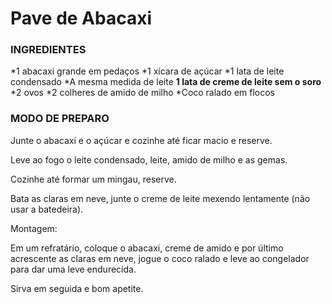 # Pave de Abacaxi #

### INGREDIENTES ###

*1 abacaxi grande em pedaços
*1 xícara de açúcar
*1 lata de leite condensado
*A mesma medida de leite
**1 lata de creme de leite sem o soro**
*2 ovos
*2 colheres de amido de milho
*Coco ralado em flocos

### MODO DE PREPARO ###
Junte o abacaxi e o açúcar e cozinhe até ficar macio e reserve.

Leve ao fogo o leite condensado, leite, amido de milho e as gemas.

Cozinhe até formar um mingau, reserve.

Bata as claras em neve, junte o creme de leite mexendo lentamente (não usar a batedeira).

Montagem:

Em um refratário, coloque o abacaxi, creme de amido e por último acrescente as claras em neve, jogue o coco ralado e leve ao congelador para dar uma leve endurecida.

Sirva em seguida e bom apetite.